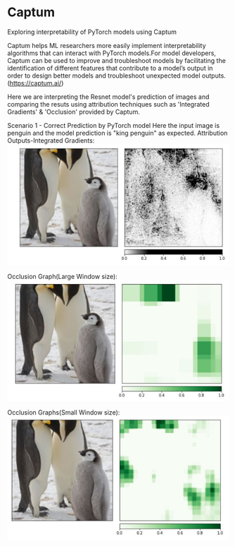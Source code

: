 # Captum
Exploring interpretability of PyTorch models using Captum

Captum helps ML researchers more easily implement interpretability algorithms that can interact with PyTorch models.For model developers, Captum can be used to improve and troubleshoot models by facilitating the identification of different features that contribute to a model’s output in order to design better models and troubleshoot unexpected model outputs.(https://captum.ai/)

Here we are interpreting the Resnet model's prediction of images and comparing the resuts using attribution techniques such as 'Integrated Gradients' & 'Occlusion' provided by Captum. 

Scenario 1 - Correct Prediction by PyTorch model 
Here the input image is penguin and the model prediction is "king penguin" as expected. 
Attribution Outputs-Integrated Gradients:
![image](https://github.com/arthii17/Captum/blob/main/Images/IntegratedGradient_Penguin.JPG)
 

Occlusion Graph(Large Window size):
![image](https://github.com/arthii17/Captum/blob/main/Images/OcclusionLarge_Penguin.JPG)

Occlusion Graphs(Small Window size):
![image](https://github.com/arthii17/Captum/blob/main/Images/OcclusionSmall_Penguin.JPG)





